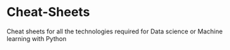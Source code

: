 # Cheat-Sheets

Cheat sheets for all the technologies required for Data science or Machine learning with Python
